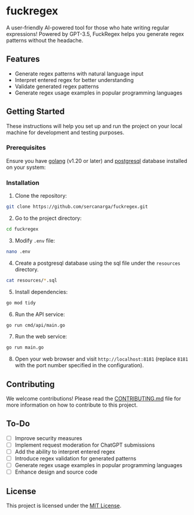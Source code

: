 # fuckregex

A user-friendly AI-powered tool for those who hate writing regular expressions! Powered by GPT-3.5, FuckRegex helps you generate regex patterns without the headache.

## Features

* Generate regex patterns with natural language input
* Interpret entered regex for better understanding
* Validate generated regex patterns
* Generate regex usage examples in popular programming languages

## Getting Started

These instructions will help you set up and run the project on your local machine for development and testing purposes.

### Prerequisites

Ensure you have [golang](https://golang.org/dl/) (v1.20 or later) and [postgresql](https://www.postgresql.org/) database installed on your system:

### Installation

1. Clone the repository:

```bash
git clone https://github.com/sercanarga/fuckregex.git
````

2. Go to the project directory:

```bash
cd fuckregex
```

3. Modify `.env` file:
```bash
nano .env
```

4. Create a postgresql database using the sql file under the `resources` directory.
```bash
cat resources/*.sql
```

5. Install dependencies:

```bash
go mod tidy
```

6. Run the API service:

```bash
go run cmd/api/main.go
```

7. Run the web service:

```bash
go run main.go
```

8. Open your web browser and visit `http://localhost:8181` (replace `8181` with the port number specified in the configuration).

## Contributing

We welcome contributions! Please read the [CONTRIBUTING.md](CONTRIBUTING.md) file for more information on how to contribute to this project.

## To-Do

- [ ] Improve security measures
- [ ] Implement request moderation for ChatGPT submissions
- [ ] Add the ability to interpret entered regex
- [ ] Introduce regex validation for generated patterns
- [ ] Generate regex usage examples in popular programming languages
- [ ] Enhance design and source code

## License

This project is licensed under the [MIT License](LICENSE.md).
